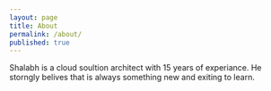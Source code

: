 ```yaml
---
layout: page
title: About
permalink: /about/
published: true
---
```


Shalabh is a cloud soultion architect with 15 years of experiance. He storngly belives that is always something new and exiting to learn.
